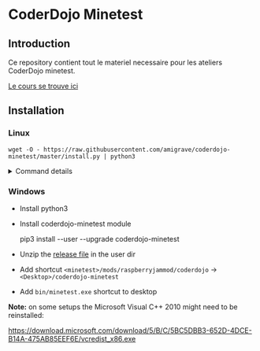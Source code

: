 # CoderDojo Minetest

## Introduction

Ce repository contient tout le materiel necessaire pour les
ateliers CoderDojo minetest.

[Le cours se trouve ici](https://amigrave.github.io/coderdojo-minetest)

## Installation

### Linux

```
wget -O - https://raw.githubusercontent.com/amigrave/coderdojo-minetest/master/install.py | python3
```
<details>
    <summary>Command details</summary>

```bash
sudo apt install -y minetest lua-socket curl
pip3 install --user --upgrade coderdojo-minetest
pip3 install --user coderdojo-minetest mu-editor
mkdir -p ~/.minetest
curl -L https://github.com/amigrave/coderdojo-minetest/releases/download/0.0.1/coderdojo-minetest-data.tgz | tar zx -C ~/.minetest
ln -s ~/.minetest/mods/raspberryjammod/coderdojo ~/Desktop/coderdojo-minetest
```
</details>

### Windows

- Install python3
- Install coderdojo-minetest module

    pip3 install --user --upgrade coderdojo-minetest

- Unzip the [release file](https://github.com/amigrave/coderdojo-minetest/releases/download/0.0.1/minetest-0.4.16-coderdojo.zip) in the user dir
- Add shortcut `<minetest>/mods/raspberryjammod/coderdojo` -> `<Desktop>/coderdojo-minetest`
- Add `bin/minetest.exe` shortcut to desktop

**Note:** on some setups the Microsoft Visual C++ 2010 might need to be reinstalled:

https://download.microsoft.com/download/5/B/C/5BC5DBB3-652D-4DCE-B14A-475AB85EEF6E/vcredist_x86.exe
